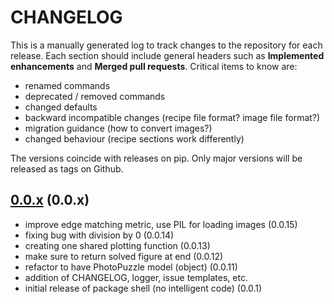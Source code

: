 # CHANGELOG

This is a manually generated log to track changes to the repository for each release. 
Each section should include general headers such as **Implemented enhancements** 
and **Merged pull requests**. Critical items to know are:

 - renamed commands
 - deprecated / removed commands
 - changed defaults
 - backward incompatible changes (recipe file format? image file format?)
 - migration guidance (how to convert images?)
 - changed behaviour (recipe sections work differently)

The versions coincide with releases on pip. Only major versions will be released as tags on Github.

## [0.0.x](https://github.com/vsoch/puzzles/tree/master) (0.0.x)
 - improve edge matching metric, use PIL for loading images (0.0.15)
 - fixing bug with division by 0 (0.0.14)
 - creating one shared plotting function (0.0.13)
 - make sure to return solved figure at end (0.0.12)
 - refactor to have PhotoPuzzle model (object) (0.0.11)
 - addition of CHANGELOG, logger, issue templates, etc.
 - initial release of package shell (no intelligent code)  (0.0.1)
